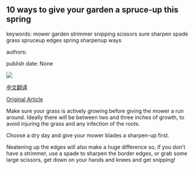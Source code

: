 ## 10 ways to give your garden a spruce-up this spring

keywords: mower garden strimmer snipping scissors sure sharpen spade grass spruceup edges spring sharpenup ways

authors: 

publish date: None

![](https://ichef.bbci.co.uk/images/ic/1200x675/p0646j2p.jpg)

[中文翻译](10%20ways%20to%20give%20your%20garden%20a%20spruce-up%20this%20spring_zh.md)

[Original Article](https://www.bbc.co.uk/programmes/articles/15nLyQKhWzbzwrm7X11gtSZ/10-ways-to-give-your-garden-a-spruce-up-this-spring)

Make sure your grass is actively growing before giving the mower a run around. Ideally there will be between two and three inches of growth, to avoid injuring the grass and any infection of the roots.

Choose a dry day and give your mower blades a sharpen-up first.

Neatening up the edges will also make a huge difference so, if you don’t have a strimmer, use a spade to sharpen the border edges, or grab some large scissors, get down on your hands and knees and get snipping\!